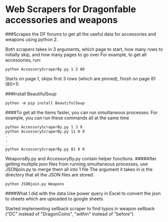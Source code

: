 # Web Scrapers for Dragonfable accessories and weapons

###Scrapes the DF forums to get all the useful data for accessories and weapons using python 2.

Both scrapers takes in 3 arguments, which page to start, how many rows to initially skip, and how many pages to go over
For example, to get all accessories, run:
```commandline
python AccessoryScraperBy.py 1 3 80
```
Starts on page 1, skips first 3 rows (which are pinned), finish on page 81 (80+1)

###Install BeautifulSoup
```commandline
python -m pip install BeautifulSoup
```


####To get all the items faster, you can run simultaneous processes.
For example, you can run these commands all at the same time
```commandline
python AccessoryScraperBy.py 1 3 9
python AccessoryScraperBy.py 11 0 9
.
.
.
python AccessoryScraperBy.py 81 0 0
```
WeaponsBy.py and AccessoryBy.py contain helper functions.
####After getting multiple json files from running simultaneous processes, use JSONjoin.py to merge them all into 1 file
The argument it takes in is the directory that all the JSON files are stored.
```commandline
python JSONjoin.py Weapons
```

####What I did with the data
Use power query in Excel to convert the json to sheets which are uploaded to google sheets



Started implementing sellback scraper to find typos in weapon sellback ("DC" instead of "DragonCoins", "within" instead of "before")
